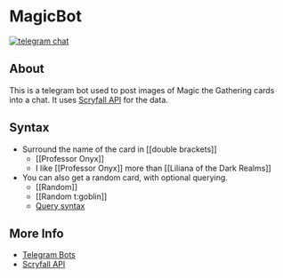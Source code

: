 # MagicBot

[![telegram chat](https://img.shields.io/badge/Support_Chat-Telegram-blue.svg?style=flat-square)](https://t.me/joinchat/B35YY0QbLfd034CFnvCtCA)

## About

This is a telegram bot used to post images of Magic the Gathering cards into a chat.  It uses [Scryfall API](https://api.scryfall.com) for the data.

## Syntax

* Surround the name of the card in [[double brackets]]
  * [[Professor Onyx]]
  * I like [[Professor Onyx]] more than [[Liliana of the Dark Realms]]
* You can also get a random card, with optional querying.
  * [[Random]]
  * [[Random t:goblin]]
  * [Query syntax](https://scryfall.com/docs/syntax)

## More Info
- [Telegram Bots](https://core.telegram.org/bots)
- [Scryfall API](https://scryfall.com/docs/api)
